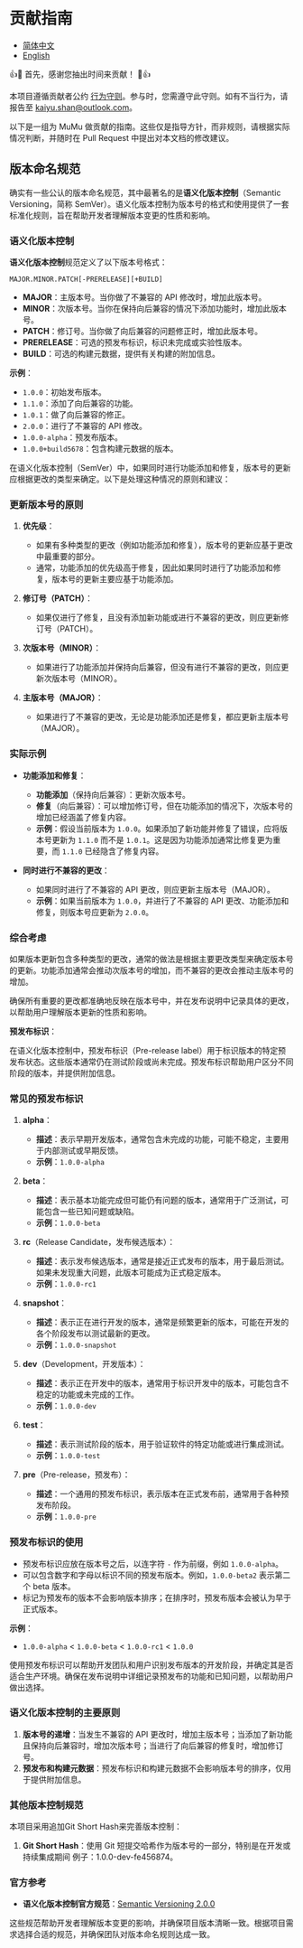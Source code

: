 # 贡献指南

- [简体中文](CONTRIBUTING.zh_CN.md)
- [English](CONTRIBUTING.md)

👍🎉 首先，感谢您抽出时间来贡献！ 🎉👍

本项目遵循贡献者公约 [行为守则](CODE_OF_CONDUCT.md)。参与时，您需遵守此守则。如有不当行为，请报告至
kaiyu.shan@outlook.com。

以下是一组为 MuMu 做贡献的指南。这些仅是指导方针，而非规则，请根据实际情况判断，并随时在 Pull Request
中提出对本文档的修改建议。

## 版本命名规范

确实有一些公认的版本命名规范，其中最著名的是**语义化版本控制**（Semantic Versioning，简称
SemVer）。语义化版本控制为版本号的格式和使用提供了一套标准化规则，旨在帮助开发者理解版本变更的性质和影响。

### 语义化版本控制

**语义化版本控制**规范定义了以下版本号格式：

```
MAJOR.MINOR.PATCH[-PRERELEASE][+BUILD]
```

- **MAJOR**：主版本号。当你做了不兼容的 API 修改时，增加此版本号。
- **MINOR**：次版本号。当你在保持向后兼容的情况下添加功能时，增加此版本号。
- **PATCH**：修订号。当你做了向后兼容的问题修正时，增加此版本号。
- **PRERELEASE**：可选的预发布标识，标识未完成或实验性版本。
- **BUILD**：可选的构建元数据，提供有关构建的附加信息。

**示例**：

- `1.0.0`：初始发布版本。
- `1.1.0`：添加了向后兼容的功能。
- `1.0.1`：做了向后兼容的修正。
- `2.0.0`：进行了不兼容的 API 修改。
- `1.0.0-alpha`：预发布版本。
- `1.0.0+build5678`：包含构建元数据的版本。

在语义化版本控制（SemVer）中，如果同时进行功能添加和修复，版本号的更新应根据更改的类型来确定。以下是处理这种情况的原则和建议：

### 更新版本号的原则

1. **优先级**：
    - 如果有多种类型的更改（例如功能添加和修复），版本号的更新应基于更改中最重要的部分。
    - 通常，功能添加的优先级高于修复，因此如果同时进行了功能添加和修复，版本号的更新主要应基于功能添加。

2. **修订号（PATCH）**：
    - 如果仅进行了修复，且没有添加新功能或进行不兼容的更改，则应更新修订号（PATCH）。

3. **次版本号（MINOR）**：
    - 如果进行了功能添加并保持向后兼容，但没有进行不兼容的更改，则应更新次版本号（MINOR）。

4. **主版本号（MAJOR）**：
    - 如果进行了不兼容的更改，无论是功能添加还是修复，都应更新主版本号（MAJOR）。

### 实际示例

- **功能添加和修复**：
    - **功能添加**（保持向后兼容）：更新次版本号。
    - **修复**（向后兼容）：可以增加修订号，但在功能添加的情况下，次版本号的增加已经涵盖了修复内容。
    - **示例**：假设当前版本为 `1.0.0`。如果添加了新功能并修复了错误，应将版本号更新为 `1.1.0` 而不是
      `1.0.1`。这是因为功能添加通常比修复更为重要，而 `1.1.0` 已经隐含了修复内容。

- **同时进行不兼容的更改**：
    - 如果同时进行了不兼容的 API 更改，则应更新主版本号（MAJOR）。
    - **示例**：如果当前版本为 `1.0.0`，并进行了不兼容的 API 更改、功能添加和修复，则版本号应更新为
      `2.0.0`。

### 综合考虑

如果版本更新包含多种类型的更改，通常的做法是根据主要更改类型来确定版本号的更新。功能添加通常会推动次版本号的增加，而不兼容的更改会推动主版本号的增加。

确保所有重要的更改都准确地反映在版本号中，并在发布说明中记录具体的更改，以帮助用户理解版本更新的性质和影响。

**预发布标识**：

在语义化版本控制中，预发布标识（Pre-release
label）用于标识版本的特定预发布状态。这些版本通常仍在测试阶段或尚未完成。预发布标识帮助用户区分不同阶段的版本，并提供附加信息。

### 常见的预发布标识

1. **alpha**：
    - **描述**：表示早期开发版本，通常包含未完成的功能，可能不稳定，主要用于内部测试或早期反馈。
    - **示例**：`1.0.0-alpha`

2. **beta**：
    - **描述**：表示基本功能完成但可能仍有问题的版本，通常用于广泛测试，可能包含一些已知问题或缺陷。
    - **示例**：`1.0.0-beta`

3. **rc**（Release Candidate，发布候选版本）：
    - **描述**：表示发布候选版本，通常是接近正式发布的版本，用于最后测试。如果未发现重大问题，此版本可能成为正式稳定版本。
    - **示例**：`1.0.0-rc1`

4. **snapshot**：
    - **描述**：表示正在进行开发的版本，通常是频繁更新的版本，可能在开发的各个阶段发布以测试最新的更改。
    - **示例**：`1.0.0-snapshot`

5. **dev**（Development，开发版本）：
    - **描述**：表示正在开发中的版本，通常用于标识开发中的版本，可能包含不稳定的功能或未完成的工作。
    - **示例**：`1.0.0-dev`

6. **test**：
    - **描述**：表示测试阶段的版本，用于验证软件的特定功能或进行集成测试。
    - **示例**：`1.0.0-test`

7. **pre**（Pre-release，预发布）：
    - **描述**：一个通用的预发布标识，表示版本在正式发布前，通常用于各种预发布阶段。
    - **示例**：`1.0.0-pre`

### 预发布标识的使用

- 预发布标识应放在版本号之后，以连字符 `-` 作为前缀，例如 `1.0.0-alpha`。
- 可以包含数字和字母以标识不同的预发布版本。例如，`1.0.0-beta2` 表示第二个 beta 版本。
- 标记为预发布的版本不会影响版本排序；在排序时，预发布版本会被认为早于正式版本。

**示例**：

- `1.0.0-alpha` < `1.0.0-beta` < `1.0.0-rc1` < `1.0.0`

使用预发布标识可以帮助开发团队和用户识别发布版本的开发阶段，并确定其是否适合生产环境。确保在发布说明中详细记录预发布的功能和已知问题，以帮助用户做出选择。

### 语义化版本控制的主要原则

1. **版本号的递增**：当发生不兼容的 API 更改时，增加主版本号；当添加了新功能且保持向后兼容时，增加次版本号；当进行了向后兼容的修复时，增加修订号。
2. **预发布和构建元数据**：预发布标识和构建元数据不会影响版本号的排序，仅用于提供附加信息。

### 其他版本控制规范

本项目采用追加Git Short Hash来完善版本控制：

1. **Git Short Hash**：使用 Git 短提交哈希作为版本号的一部分，特别是在开发或持续集成期间
   例子：1.0.0-dev-fe456874。

### 官方参考

- **语义化版本控制官方规范**：[Semantic Versioning 2.0.0](https://semver.org/)

这些规范帮助开发者理解版本变更的影响，并确保项目版本清晰一致。根据项目需求选择合适的规范，并确保团队对版本命名规则达成一致。
